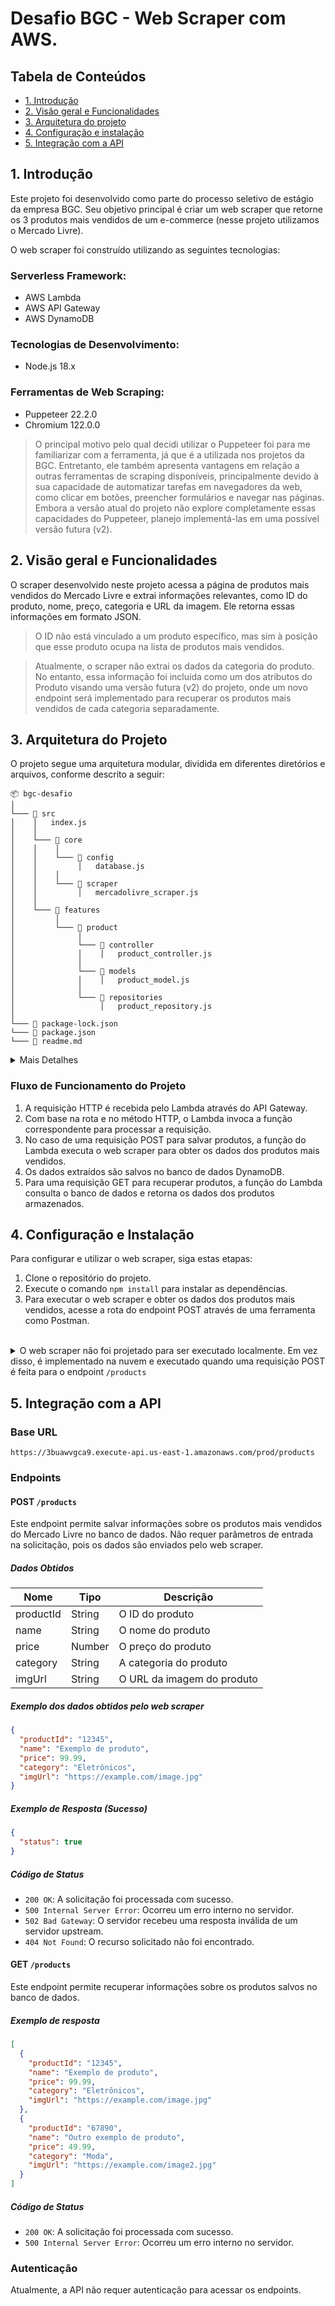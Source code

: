 # Desafio BGC - Web Scraper com AWS.

## Tabela de Conteúdos

- [1. Introdução](#1-introdução)
- [2. Visão geral e Funcionalidades](#2-visão-geral-e-funcionalidades)
- [3. Arquitetura do projeto](#3-arquitetura-do-projeto)
- [4. Configuração e instalação](#4-configuração-e-instalação)
- [5. Integração com a API](#5-integração-com-a-api)

## 1. Introdução

Este projeto foi desenvolvido como parte do processo seletivo de estágio da empresa BGC. Seu objetivo principal é criar um web scraper que retorne os 3 produtos mais vendidos de um e-commerce (nesse projeto utilizamos o Mercado Livre).

O web scraper foi construído utilizando as seguintes tecnologias:

### Serverless Framework:

- AWS Lambda
- AWS API Gateway
- AWS DynamoDB

### Tecnologias de Desenvolvimento:

- Node.js 18.x

### Ferramentas de Web Scraping:

- Puppeteer 22.2.0
- Chromium 122.0.0

> O principal motivo pelo qual decidi utilizar o Puppeteer foi para me familiarizar com a ferramenta, já que é a utilizada nos projetos da BGC. Entretanto, ele também apresenta vantagens em relação a outras ferramentas de scraping disponíveis, principalmente devido à sua capacidade de automatizar tarefas em navegadores da web, como clicar em botões, preencher formulários e navegar nas páginas. Embora a versão atual do projeto não explore completamente essas capacidades do Puppeteer, planejo implementá-las em uma possível versão futura (v2).

## 2. Visão geral e Funcionalidades

O scraper desenvolvido neste projeto acessa a página de produtos mais vendidos do Mercado Livre e extrai informações relevantes, como ID do produto, nome, preço, categoria e URL da imagem. Ele retorna essas informações em formato JSON.

> O ID não está vinculado a um produto específico, mas sim à posição que esse produto ocupa na lista de produtos mais vendidos.

> Atualmente, o scraper não extrai os dados da categoria do produto. No entanto, essa informação foi incluída como um dos atributos do Produto visando uma versão futura (v2) do projeto, onde um novo endpoint será implementado para recuperar os produtos mais vendidos de cada categoria separadamente.

## 3. Arquitetura do Projeto

O projeto segue uma arquitetura modular, dividida em diferentes diretórios e arquivos, conforme descrito a seguir:

```
📦 bgc-desafio
│
└─── 📂 src
│    │   index.js
│    │
│    └─── 📂 core
│    │    │
│    │    └─── 📂 config
│    │         │   database.js
│    │    │
│    │    └─── 📂 scraper
│    │         │   mercadolivre_scraper.js
│    │
│    └─── 📂 features
│         │
│         └─── 📂 product
│              │
│              └─── 📂 controller
│              │    │   product_controller.js
│              │
│              └─── 📂 models
│              │    │   product_model.js
│              │
│              └─── 📂 repositories
│                   │   product_repository.js
│
└─── 📜 package-lock.json
└─── 📜 package.json
└─── 📜 readme.md
```

<details>
<summary>Mais Detalhes</summary>

- 📂 **core**: Contém arquivos de configuração e a lógica central do aplicativo.
  - 📂**config**: Configurações do banco de dados.
  - 📂 **scraper**: Lógica de scraping utilizando Puppeteer.
- 📂 **features**: Contém os módulos de funcionalidades específicas do aplicativo.
  - 📂 **product**: Módulo de produtos.
    - 📂 **controller**: Controladores para manipular solicitações HTTP.
    - 📂 **models**: Modelos de dados para representar os produtos.
    - 📂 **repositories**: Repositórios para interação com o banco de dados.
- 📜 **index.js**: Arquivo principal do aplicativo.
- 📜 **package-lock.json** e **package.json**: Gerenciamento de dependências.
- 📜 **readme.md**: Documentação do projeto.

</details>

### Fluxo de Funcionamento do Projeto

1. A requisição HTTP é recebida pelo Lambda através do API Gateway.
2. Com base na rota e no método HTTP, o Lambda invoca a função correspondente para processar a requisição.
3. No caso de uma requisição POST para salvar produtos, a função do Lambda executa o web scraper para obter os dados dos produtos mais vendidos.
4. Os dados extraídos são salvos no banco de dados DynamoDB.
5. Para uma requisição GET para recuperar produtos, a função do Lambda consulta o banco de dados e retorna os dados dos produtos armazenados.

## 4. Configuração e Instalação

Para configurar e utilizar o web scraper, siga estas etapas:

1. Clone o repositório do projeto.
2. Execute o comando `npm install` para instalar as dependências.
3. Para executar o web scraper e obter os dados dos produtos mais vendidos, acesse a rota do endpoint POST através de uma ferramenta como Postman.

<br>
<details>
  <summary>O web scraper não foi projetado para ser executado localmente. Em vez disso, é implementado na nuvem e executado quando uma requisição POST é feita para o endpoint <code>/products</code>
  </summary><br>
Apesar de ter sido mencionado que o scraper poderia ser executado localmente, decidi implementá-lo na nuvem e aproveitar essa oportunidade como um momento de aprendizado para me familiarizar com a AWS. Embora desafiador, o processo me proporcionou uma compreensão mais profunda dos serviços em nuvem e expandiu meu conhecimento técnico.
</details>

## 5. Integração com a API

### Base URL

`https://3buawvgca9.execute-api.us-east-1.amazonaws.com/prod/products`

### Endpoints

#### POST `/products`

Este endpoint permite salvar informações sobre os produtos mais vendidos do Mercado Livre no banco de dados. Não requer parâmetros de entrada na solicitação, pois os dados são enviados pelo web scraper.

##### Dados Obtidos

| Nome      | Tipo   | Descrição                  |
| --------- | ------ | -------------------------- |
| productId | String | O ID do produto            |
| name      | String | O nome do produto          |
| price     | Number | O preço do produto         |
| category  | String | A categoria do produto     |
| imgUrl    | String | O URL da imagem do produto |

##### Exemplo dos dados obtidos pelo web scraper

```json
{
  "productId": "12345",
  "name": "Exemplo de produto",
  "price": 99.99,
  "category": "Eletrônicos",
  "imgUrl": "https://example.com/image.jpg"
}
```

##### Exemplo de Resposta (Sucesso)

```json
{
  "status": true
}
```

##### Código de Status

- `200 OK`: A solicitação foi processada com sucesso.
- `500 Internal Server Error`: Ocorreu um erro interno no servidor.
- `502 Bad Gateway`: O servidor recebeu uma resposta inválida de um servidor upstream.
- `404 Not Found`: O recurso solicitado não foi encontrado.

#### GET `/products`

Este endpoint permite recuperar informações sobre os produtos salvos no banco de dados.

##### Exemplo de resposta

```json
[
  {
    "productId": "12345",
    "name": "Exemplo de produto",
    "price": 99.99,
    "category": "Eletrônicos",
    "imgUrl": "https://example.com/image.jpg"
  },
  {
    "productId": "67890",
    "name": "Outro exemplo de produto",
    "price": 49.99,
    "category": "Moda",
    "imgUrl": "https://example.com/image2.jpg"
  }
]
```

##### Código de Status

- `200 OK`: A solicitação foi processada com sucesso.
- `500 Internal Server Error`: Ocorreu um erro interno no servidor.

### Autenticação

Atualmente, a API não requer autenticação para acessar os endpoints.
